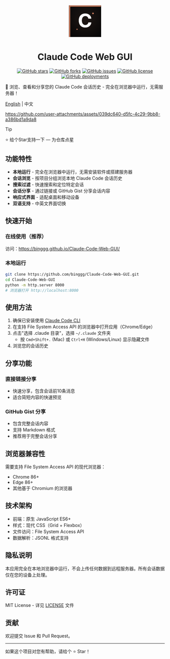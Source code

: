 # <div align="center"><img src="assets/icons/logo.png" alt="Claude Code Web GUI" height="100"></div>

<div align="center">

# Claude Code Web GUI

[![GitHub stars](https://img.shields.io/github/stars/binggg/Claude-Code-Web-GUI?style=flat-square&logo=github)](https://github.com/binggg/Claude-Code-Web-GUI/stargazers)
[![GitHub forks](https://img.shields.io/github/forks/binggg/Claude-Code-Web-GUI?style=flat-square&logo=github)](https://github.com/binggg/Claude-Code-Web-GUI/network)
[![GitHub issues](https://img.shields.io/github/issues/binggg/Claude-Code-Web-GUI?style=flat-square&logo=github)](https://github.com/binggg/Claude-Code-Web-GUI/issues)
[![GitHub license](https://img.shields.io/github/license/binggg/Claude-Code-Web-GUI?style=flat-square)](https://github.com/binggg/Claude-Code-Web-GUI/blob/main/LICENSE)
[![GitHub deployments](https://img.shields.io/github/deployments/binggg/Claude-Code-Web-GUI/github-pages?style=flat-square&label=deployment)](https://binggg.github.io/Claude-Code-Web-GUI/)

</div>

🚀 浏览、查看和分享您的 Claude Code 会话历史 - 完全在浏览器中运行，无需服务器！

[English](README.md) | 中文

https://github.com/user-attachments/assets/039dc640-d5fc-4c29-9bb8-a386bd1a9da8

> [!TIP]
> ⭐ 给个Star支持一下 — 为仓库点星

## 功能特性

- **本地运行** - 完全在浏览器中运行，无需安装软件或搭建服务器
- **会话浏览** - 按项目分组浏览本地 Claude Code 会话历史
- **搜索过滤** - 快速搜索和定位特定会话
- **会话分享** - 通过链接或 GitHub Gist 分享会话内容
- **响应式界面** - 适配桌面和移动设备
- **双语支持** - 中英文界面切换

## 快速开始

### 在线使用（推荐）
访问：https://binggg.github.io/Claude-Code-Web-GUI/

### 本地运行
```bash
git clone https://github.com/binggg/Claude-Code-Web-GUI.git
cd Claude-Code-Web-GUI
python -m http.server 8000
# 浏览器打开 http://localhost:8000
```

## 使用方法

1. 确保已安装使用 [Claude Code CLI](https://docs.anthropic.com/en/docs/claude-code)
2. 在支持 File System Access API 的浏览器中打开应用（Chrome/Edge）
3. 点击"选择 .claude 目录"，选择 `~/.claude` 文件夹
   - 按 `Cmd+Shift+.` (Mac) 或 `Ctrl+H` (Windows/Linux) 显示隐藏文件
4. 浏览您的会话历史

## 分享功能

### 直接链接分享
- 快速分享，包含会话前10条消息
- 适合简短内容的快速预览

### GitHub Gist 分享
- 包含完整会话内容
- 支持 Markdown 格式
- 推荐用于完整会话分享

## 浏览器兼容性

需要支持 File System Access API 的现代浏览器：
- Chrome 86+
- Edge 86+
- 其他基于 Chromium 的浏览器

## 技术架构

- 前端：原生 JavaScript ES6+
- 样式：现代 CSS（Grid + Flexbox）
- 文件访问：File System Access API
- 数据解析：JSONL 格式支持

## 隐私说明

本应用完全在本地浏览器中运行，不会上传任何数据到远程服务器。所有会话数据仅在您的设备上处理。

## 许可证

MIT License - 详见 [LICENSE](LICENSE) 文件

## 贡献

欢迎提交 Issue 和 Pull Request。

---

如果这个项目对您有帮助，请给个 ⭐ Star！
